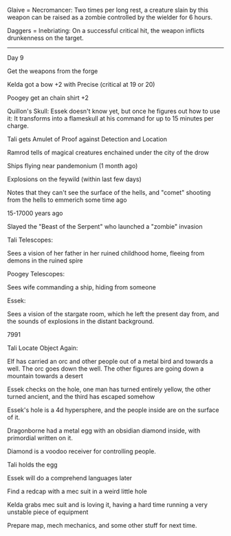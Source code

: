 Glaive = Necromancer: Two times per long rest, a creature slain by this weapon can be raised as a zombie controlled by the wielder for 6 hours.

Daggers = Inebriating: On a successful critical hit, the weapon inflicts drunkenness on the target.

---

Day 9

Get the weapons from the forge

Kelda got a bow +2 with Precise (critical at 19 or 20)

Poogey get an chain shirt +2

Quillon's Skull: Essek doesn't know yet, but once he figures out how to use it: It transforms into a flameskull at his command for up to 15 minutes per charge.

Tali gets Amulet of Proof against Detection and Location

Ramrod tells of magical creatures enchained under the city of the drow

Ships flying near pandemonium (1 month ago)

Explosions on the feywild (within last few days)

Notes that they can't see the surface of the hells, and "comet" shooting from the hells to emmerich some time ago

15-17000 years ago

Slayed the "Beast of the Serpent" who launched a "zombie" invasion 

Tali Telescopes:

Sees a vision of her father in her ruined childhood home, fleeing from demons in the ruined spire

Poogey Telescopes:

Sees wife commanding a ship, hiding from someone

Essek:

Sees a vision of the stargate room, which he left the present day from, and the sounds of explosions in the distant background.

7991

Tali Locate Object Again:

Elf has carried an orc and other people out of a metal bird and towards a well. The orc goes down the well. The other figures are going down a mountain towards a desert

Essek checks on the hole, one man has turned entirely yellow, the other turned ancient, and the third has escaped somehow

Essek's hole is a 4d hypersphere, and the people inside are on the surface of it.

Dragonborne had a metal egg with an obsidian diamond inside, with primordial written on it.

Diamond is a voodoo receiver for controlling people.

Tali holds the egg

Essek will do a comprehend languages later

Find a redcap with a mec suit in a weird little hole

Kelda grabs mec suit and is loving it, having a hard time running a very unstable piece of equipment

Prepare map, mech mechanics, and some other stuff for next time.

